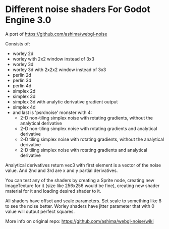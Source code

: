 # Different noise shaders For Godot Engine 3.0

A port of https://github.com/ashima/webgl-noise

Consists of:
- worley 2d
- worley with 2x2 window instead of 3x3
- worley 3d
- worley 3d with 2x2x2 window instead of 3x3
- perlin 2d
- perlin 3d
- perlin 4d
- simplex 2d
- simplex 3d
- simplex 3d with analytic derivative gradient output
- simplex 4d
- and last is 'psrdnoise' monster with 4:
  - 2-D non-tiling simplex noise with rotating gradients, without the analytical derivative
  - 2-D non-tiling simplex noise with rotating gradients and analytical derivative
  - 2-D tiling simplex noise with rotating gradients, without the analytical derivative
  - 2-D tiling simplex noise with rotating gradients and analytical derivative
 
Analytical derivatives return vec3 with first element is a vector of the noise value. And 2nd and 3rd are x and y partial derivatives.

You can test any of the shaders by creating a Sprite node, creating new ImageTexture for it (size like 256x256 would be fine), creating new shader material for it and loading desired shader to it.

All shaders have offset and scale parameters. Set scale to something like 8 to see the noise better.
Worley shaders have jitter parameter that with 0 value will output perfect squares.

More info on original repo:
https://github.com/ashima/webgl-noise/wiki
